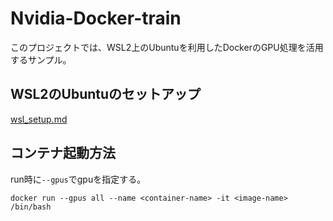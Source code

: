 # Nvidia-Docker-train
このプロジェクトでは、WSL2上のUbuntuを利用したDockerのGPU処理を活用するサンプル。

## WSL2のUbuntuのセットアップ
[wsl_setup.md](./Doc/wsl_setup.md)


## コンテナ起動方法
run時に`--gpus`でgpuを指定する。
```
docker run --gpus all --name <container-name> -it <image-name> /bin/bash
```